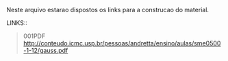 Neste arquivo estarao dispostos os links para a construcao do material.

LINKS::

> 001PDF  
> http://conteudo.icmc.usp.br/pessoas/andretta/ensino/aulas/sme0500-1-12/gauss.pdf
